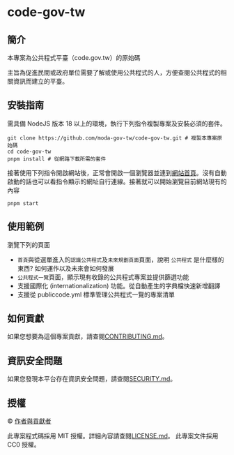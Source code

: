 # code-gov-tw

## 簡介

本專案為公共程式平臺（code.gov.tw）的原始碼

主旨為促進民間或政府單位需要了解或使用公共程式的人，方便查閱公共程式的相關資訊而建立的平臺。

## 安裝指南

需具備 NodeJS 版本 18 以上的環境，執行下列指令複製專案及安裝必須的套件。

```shell
git clone https://github.com/moda-gov-tw/code-gov-tw.git # 複製本專案原始碼
cd code-gov-tw
pnpm install # 從網路下載所需的套件
```

接著使用下列指令開啟網站後，正常會開啟一個瀏覽器並連到[網站首頁](http://localhost:5173/)。沒有自動啟動的話也可以看指令顯示的網址自行連線。接著就可以開始瀏覽目前網站現有的內容

```shell
pnpm start
```

## 使用範例

瀏覽下列的頁面

- `首頁`與從選單進入的`認識公共程式`及`未來規劃頁面`頁面，說明 `公共程式` 是什麼樣的東西? 如何運作以及未來會如何發展
- `公共程式一覽`頁面，顯示現有收錄的公共程式專案並提供篩選功能
- 支援國際化 (internationalization) 功能。從自動產生的字典檔快速新增翻譯
- 支援從 publiccode.yml 標準管理公共程式一覽的專案清單

## 如何貢獻

如果您想要為這個專案貢獻，請查閱[CONTRIBUTING.md](/CONTRIBUTING.md)。

## 資訊安全問題

如果您發現本平台存在資訊安全問題，請查閱[SECURITY.md](/SECURITY.md)。

## 授權

© [作者與貢獻者](/AUTHORS.md)

此專案程式碼採用 MIT 授權。詳細內容請查閱[LICENSE.md](/LICENSE.md)。
此專案文件採用 CC0 授權。
